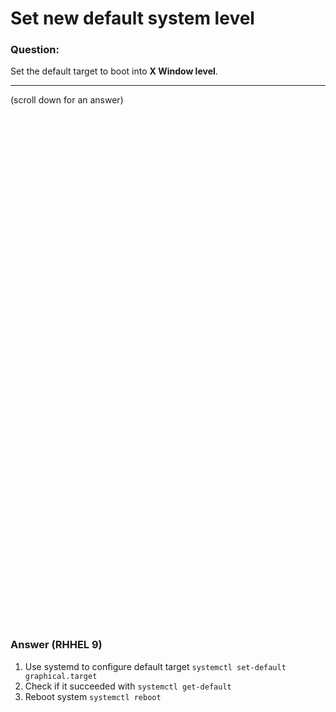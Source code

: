 # Set new default system level

### Question:
Set the default target to boot into **X Window level**.

***
(scroll down for an answer)

<br/><br/><br/><br/><br/><br/><br/><br/><br/><br/><br/><br/><br/><br/><br/><br/><br/><br/><br/><br/><br/><br/><br/><br/>
<br/><br/><br/><br/><br/><br/><br/><br/><br/><br/><br/><br/><br/><br/><br/><br/><br/><br/><br/><br/><br/><br/><br/><br/>

### Answer (RHHEL 9)

1. Use systemd to configure default target `systemctl set-default graphical.target`
2. Check if it succeeded with `systemctl get-default`
3. Reboot system `systemctl reboot`